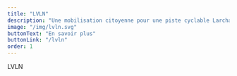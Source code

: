 ```yaml
---
title: "LVLN"
description: "Une mobilisation citoyenne pour une piste cyclable Larchant Nemours"
image: "/img/lvln.svg"
buttonText: "En savoir plus"
buttonLink: "/lvln"
order: 1
---
```


LVLN